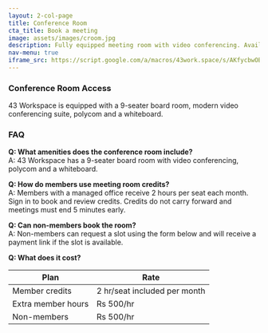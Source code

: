 ```yaml
---
layout: 2-col-page
title: Conference Room
cta_title: Book a meeting
image: assets/images/croom.jpg
description: Fully equipped meeting room with video conferencing. Available by the hour.
nav-menu: true
iframe_src: https://script.google.com/a/macros/43work.space/s/AKfycbwOBY-WoeVsBaP3_00ETkMdna9E7kLp-JF2JjNsWoXz2iKigxkrjSOMSvlVZna6ckQPGQ/exec
---
```


### Conference Room Access

43 Workspace is equipped with a 9-seater board room, modern video conferencing suite, polycom and a whiteboard.

### FAQ

**Q: What amenities does the conference room include?**  
A: 43 Workspace has a 9-seater board room with video conferencing, polycom and a whiteboard.

**Q: How do members use meeting room credits?**  
A: Members with a managed office receive 2 hours per seat each month. Sign in to book and review credits. Credits do not carry forward and meetings must end 5 minutes early.

**Q: Can non-members book the room?**  
A: Non-members can request a slot using the form below and will receive a payment link if the slot is available.

**Q: What does it cost?**

| Plan | Rate |
| --- | --- |
| Member credits | 2 hr/seat included per month |
| Extra member hours | Rs 500/hr |
| Non-members | Rs 500/hr |
